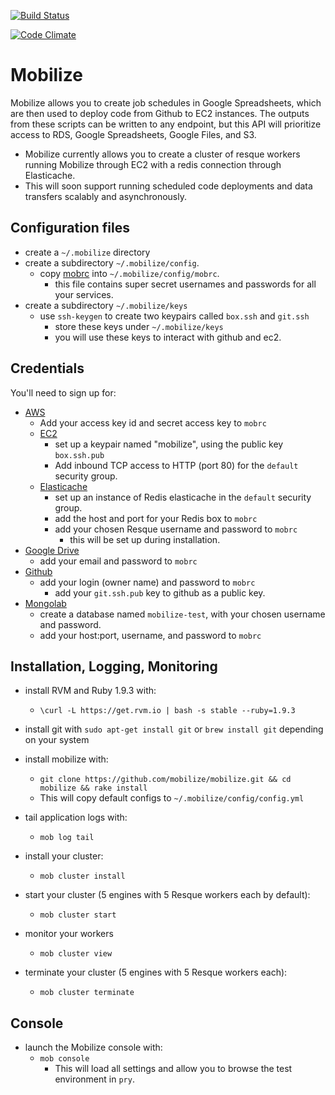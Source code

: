 [![Build Status](https://travis-ci.org/mobilize/mobilize.png?branch=master)](https://travis-ci.org/mobilize/mobilize)

[![Code Climate](https://codeclimate.com/repos/5228cc797e00a4686f016728/badges/1be30681e6c984b33eea/gpa.png)](https://codeclimate.com/repos/5228cc797e00a4686f016728/feed)

# Mobilize

Mobilize allows you to create job schedules in Google Spreadsheets,
which are then used to deploy code from Github to EC2 instances. The
outputs from these scripts can be written to any endpoint, but this API
will prioritize access to RDS, Google Spreadsheets, Google Files, and
S3.

* Mobilize currently allows you to create a cluster of resque workers
running Mobilize through EC2 with a redis connection through
Elasticache. 
*  This will soon support running scheduled code deployments and data
transfers scalably and asynchronously.

## Configuration files

* create a `~/.mobilize` directory
* create a subdirectory `~/.mobilize/config`.
  * copy [mobrc][0] into `~/.mobilize/config/mobrc`.
    * this file contains super secret usernames and passwords for all
      your services.
* create a subdirectory `~/.mobilize/keys`
  * use `ssh-keygen` to create two keypairs called `box.ssh` and `git.ssh`
    * store these keys under `~/.mobilize/keys`
    * you will use these keys to interact with github and ec2.

## Credentials

You'll need to sign up for:
* [AWS](http://aws.amazon.com)
  * Add your access key id and secret access key to `mobrc`
  * [EC2](http://http://aws.amazon.com/ec2)
    * set up a keypair named "mobilize", using the public key `box.ssh.pub`
    * Add inbound TCP access to HTTP (port 80) for the `default` security group. 
  * [Elasticache](http://aws.amazon.com/elasticache/)
    * set up an instance of Redis elasticache in the `default` security group.
    * add the host and port for your Redis box to `mobrc`
    * add your chosen Resque username and password to `mobrc` 
      * this will be set up during installation.
* [Google Drive](http://drive.google.com)
  * add your email and password to `mobrc`
* [Github](http://github.com)
  * add your login (owner name) and password to `mobrc`
    * add your `git.ssh.pub` key to github as a public key.
* [Mongolab](http://mongolab.com)
  * create a database named `mobilize-test`, with your chosen username
    and password.
  * add your host:port, username, and password to `mobrc`

## Installation, Logging, Monitoring

* install RVM and Ruby 1.9.3 with:
  * `\curl -L https://get.rvm.io | bash -s stable --ruby=1.9.3`

* install git with `sudo apt-get install git` or `brew install git`
  depending on your system

* install mobilize with:
  * `git clone https://github.com/mobilize/mobilize.git && cd mobilize && rake install`
  * This will copy default configs to `~/.mobilize/config/config.yml`

* tail application logs with:
  * `mob log tail`

* install your cluster:
  * `mob cluster install`

* start your cluster (5 engines with 5 Resque workers each by default):
  * `mob cluster start`

* monitor your workers
  * `mob cluster view`

* terminate your cluster (5 engines with 5 Resque workers each):
  * `mob cluster terminate`

## Console

* launch the Mobilize console with:
  * `mob console`
    * This will load all settings and allow you to browse the test
environment in `pry`.

[0]: http://github.com/mobilize/mobilize/blob/master/samples/mobrc
